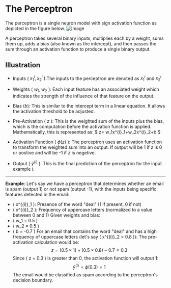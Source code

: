 # The Perceptron
The perceptron is a single neuron model with sign activation function as depicted in the figure below.
![image](https://github.com/ZhikangLiuu/Ind_577_Final_project/assets/165843914/07114d5b-c988-4f94-856f-c8a6c43f02f6)

A perceptron takes several binary inputs, multiplies each by a weight, sums them up, adds a bias (also known as the intercept), 
and then passes the sum through an activation function to produce a single binary output.

## Illustration

- Inputs ( $x^{i}_1,x^{i}_2$ ):The inputs to the perceptron are denoted as $x^{i}_1$ and $x^{i}_2$ 

- Weights ( $w_1, w_2$ ): Each input feature has an associated weight which indicates the strength of the influence of that feature on the output. 

- Bias ($b$): This is similar to the intercept term in a linear equation. It allows the activation threshold to be adjusted.

- Pre-Activation ( $z$ ): This is the weighted sum of the inputs plus the bias, which is the computation before the activation function is applied. Mathematically, this is represented as: $ z= w_1x^{i}_1+w_2x^{i}_2+b $
- Activation Function ( $\phi(z)$ ): The perceptron uses an activation function to transform the weighted sum into an output. If output will be 1 if $z$ is 0 or postive and will be -1 if $z$ is negetive.

- Output ( $\hat{y}^{(i)}$ ): This is the final prediction of the perceptron for the input example $i$.


---
**Example**:
Let's say we have a perceptron that determines whether an email is spam (output 1) or not spam (output -1), with the inputs being specific features detected in the email:
- \( x^{(i)}_1 \): Presence of the word "deal" (1 if present, 0 if not)
- \( x^{(i)}_2 \): Frequency of uppercase letters (normalized to a value between 0 and 1)
Given weights and bias:
- \( w_1 = 0.5 \)
- \( w_2 = 0.5 \)
- \( b = -0.7 \)
For an email that contains the word "deal" and has a high frequency of uppercase letters (let's say \( x^{(i)}_2 = 0.8 \)):
The pre-activation calculation would be:
$$ z = (0.5 \times 1) + (0.5 \times 0.8) - 0.7 = 0.3 $$
Since \( z = 0.3 \) is greater than 0, the activation function will output 1:
$$ \hat{y}^{(i)} = \phi(0.3) = 1 $$
The email would be classified as spam according to the perceptron's decision boundary.





